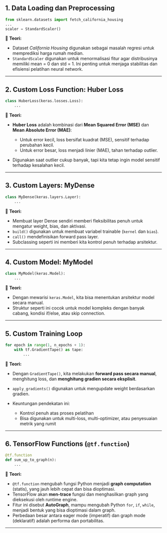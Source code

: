 ## 1. Data Loading dan Preprocessing

```python
from sklearn.datasets import fetch_california_housing
...
scaler = StandardScaler()
```

📖 **Teori:**

* Dataset *California Housing* digunakan sebagai masalah regresi untuk memprediksi harga rumah median.
* `StandardScaler` digunakan untuk menormalisasi fitur agar distribusinya memiliki mean = 0 dan std = 1. Ini penting untuk menjaga stabilitas dan efisiensi pelatihan neural network.

---

## 2. Custom Loss Function: Huber Loss

```python
class HuberLoss(keras.losses.Loss):
    ...
```

📖 **Teori:**

* **Huber Loss** adalah kombinasi dari **Mean Squared Error (MSE)** dan **Mean Absolute Error (MAE)**:

  * Untuk error kecil, loss bersifat kuadrat (MSE), sensitif terhadap perubahan kecil.
  * Untuk error besar, loss menjadi linier (MAE), tahan terhadap outlier.
* Digunakan saat outlier cukup banyak, tapi kita tetap ingin model sensitif terhadap kesalahan kecil.

---

## 3. Custom Layers: MyDense

```python
class MyDense(keras.layers.Layer):
    ...
```

📖 **Teori:**

* Membuat layer Dense sendiri memberi fleksibilitas penuh untuk mengatur weight, bias, dan aktivasi.
* `build()` digunakan untuk membuat variabel trainable (`kernel` dan `bias`).
* `call()` mendefinisikan forward pass layer.
* Subclassing seperti ini memberi kita kontrol penuh terhadap arsitektur.

---

## 4. Custom Model: MyModel

```python
class MyModel(keras.Model):
    ...
```

📖 **Teori:**

* Dengan mewarisi `keras.Model`, kita bisa menentukan arsitektur model secara manual.
* Struktur seperti ini cocok untuk model kompleks dengan banyak cabang, kondisi if/else, atau skip connection.

---

## 5. Custom Training Loop

```python
for epoch in range(1, n_epochs + 1):
    with tf.GradientTape() as tape:
        ...
```

📖 **Teori:**

* Dengan `GradientTape()`, kita melakukan **forward pass secara manual**, menghitung loss, dan **menghitung gradien secara eksplisit**.
* `apply_gradients()` digunakan untuk mengupdate weight berdasarkan gradien.
* Keuntungan pendekatan ini:

  * Kontrol penuh atas proses pelatihan
  * Bisa digunakan untuk multi-loss, multi-optimizer, atau penyesuaian metrik yang rumit

---

## 6. TensorFlow Functions (`@tf.function`)

```python
@tf.function
def sum_up_to_graph(n):
    ...
```

📖 **Teori:**

* `@tf.function` mengubah fungsi Python menjadi **graph computation** (statis), yang jauh lebih cepat dan bisa dioptimasi.
* TensorFlow akan **men-trace** fungsi dan menghasilkan graph yang dieksekusi oleh runtime engine.
* Fitur ini disebut **AutoGraph**, mampu mengubah Python `for`, `if`, `while`, menjadi bentuk yang bisa dioptimasi dalam graph.
* Perbedaan besar antara eager mode (imperatif) dan graph mode (deklaratif) adalah performa dan portabilitas.

---
